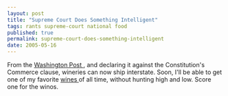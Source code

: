 ```yaml
---
layout: post
title: "Supreme Court Does Something Intelligent"
tags: rants supreme-court national food
published: true
permalink: supreme-court-does-something-intelligent
date: 2005-05-16
---
```


From the <a href="http://www.washingtonpost.com/wp-dyn/content/article/2005/05/16/AR2005051600441.html?sub=AR">Washington Post </a>, and declaring it against the Constitution's Commerce clause, wineries can now ship interstate.  Soon, I'll be able to get one of my favorite <a href="http://www.chappellet.com/html/dry_chenin_blanc.html">wines  </a> of all time, without hunting high and low.
Score one for the winos.
